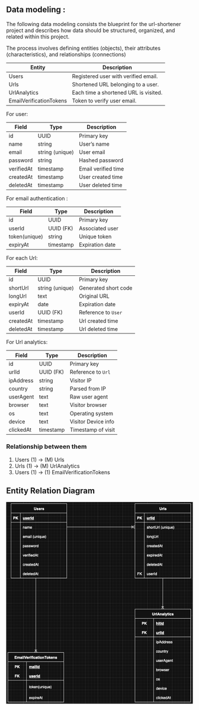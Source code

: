 ## Data modeling :

The following data modeling consists the blueprint for the url-shortener project and describes how data should be structured, organized, and related within this project.

The process involves defining entities (objects), their attributes (characteristics), and relationships (connections)

| Entity                 | Description                           |
| ---------------------- | ------------------------------------- |
| Users                  | Registered user with verified email.  |
| Urls                   | Shortened URL belonging to a user.    |
| UrlAnalytics           | Each time a shortened URL is visited. |
| EmailVerificationTokens| Token to verify user email.           |

For user:

| Field     | Type            | Description           |     
| --------- | --------------- | --------------------- |  
| id        | UUID            | Primary key           |     
| name      | string          | User’s name           |     
| email     | string (unique) | User email            |     
| password  | string          | Hashed password       |     
| verifiedAt| timestamp       | Email verified time   |     
| createdAt | timestamp       | User created time     |     
| deletedAt | timestamp       | User deleted time     |     

For email authentication :

| Field        | Type      | Description     |
| ------------ | --------- | --------------- |
| id           | UUID      | Primary key     |
| userId       | UUID (FK) | Associated user |
| token(unique)| string    | Unique token    |
| expiryAt     | timestamp | Expiration date |

For each Url:

| Field      | Type            | Description          |
| ---------- | --------------- | -------------------- |
| id         | UUID            | Primary key          |
| shortUrl   | string (unique) | Generated short code |
| longUrl    | text            | Original URL         |
| expiryAt   | date            | Expiration date      |
| userId     | UUID (FK)       | Reference to `User`  |
| createdAt  | timestamp       | Url created time     |
| deletedAt  | timestamp       | Url deleted time     |   

For Url analytics: 

| Field     | Type      | Description        |
| --------- | --------- | ------------------ |
| id        | UUID      | Primary key        |
| urlId     | UUID (FK) | Reference to `Url` |
| ipAddress | string    | Visitor IP         |
| country   | string    | Parsed from IP     |
| userAgent | text      | Raw user agent     |
| browser   | text      | Visitor browser    |
| os        | text      | Operating system   |
| device    | text      | Visitor Device info|
| clickedAt | timestamp | Timestamp of visit |


### **Relationship between them**

1. Users (1) → (M) Urls
2. Urls (1) → (M) UrlAnalytics
3. Users (1) → (1) EmailVerificationTokens

## Entity Relation Diagram

![Entity Relation diagram](er.drawio.png)